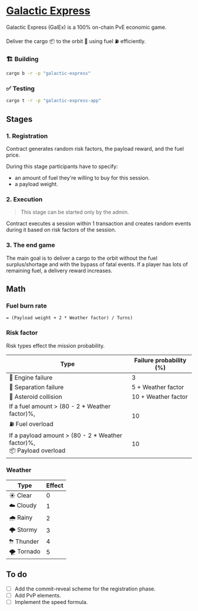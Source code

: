 # [Galactic Express](https://wiki.gear-tech.io/docs/examples/Gaming/galactic-express)

Galactic Express (GalEx) is a 100% on-chain PvE economic game.

Deliver the cargo 📦 to the orbit 🌌 using fuel ⛽️ efficiently.

### 🏗️ Building

```sh
cargo b -r -p "galactic-express"
```

### ✅ Testing

```sh
cargo t -r -p "galactic-express-app"
```

## Stages

### 1. Registration

Contract generates random risk factors, the payload reward, and the fuel price.

During this stage participants have to specify:
- an amount of fuel they're willing to buy for this session.
- a payload weight.

### 2. Execution

> This stage can be started only by the admin.

Contract executes a session within 1 transaction and creates random events during it based on risk factors of the session.

### 3. The end game

The main goal is to deliver a cargo to the orbit without the fuel surplus/shortage and with the bypass of fatal events. If a player has lots of remaining fuel, a delivery reward increases.

## Math

### Fuel burn rate

`= (Payload weight + 2 * Weather factor) / Turns)`

### Risk factor

Risk types effect the mission probability.

|                                                        Type                 | Failure probability (%) |
| --------------------------------------------------------------------------- | ----------------------- |
|                                                       🚫 Engine failure     | 3                       |
|                                                       🚀 Separation failure | 5 + Weather factor      |
|                                                       🗿 Asteroid collision | 10 + Weather factor     |
| If a fuel amount > (80 - 2 * Weather factor)%,<br>    ⛽ Fuel overload      | 10                      |
| If a payload amount > (80 - 2 * Weather factor)%,<br> 📦 Payload overload   | 10                      |

### Weather

| Type       | Effect |
| ---------- | ------ |
| ☀️ Clear   | 0      |
| ☁️ Cloudy  | 1      |
| 🌧 Rainy   | 2      |
| 🌩 Stormy  | 3      |
| ⛈ Thunder | 4      |
| 🌪 Tornado | 5      |

## To do
- [ ] Add the commit-reveal scheme for the registration phase.
- [ ] Add PvP elements.
- [ ] Implement the speed formula.
